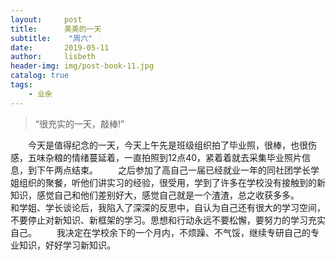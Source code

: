 ```yaml
---
layout:     post
title:      美美的一天
subtitle:    "周六"
date:       2019-05-11
author:     lisbeth
header-img: img/post-book-11.jpg
catalog: true
tags:
    - 业余
---
```


> “很充实的一天，敲棒!”

&emsp;&emsp;今天是值得纪念的一天，今天上午先是班级组织拍了毕业照，很棒，也很伤感，五味杂粮的情绪蔓延着，一直拍照到12点40，紧着着就去采集毕业照片信息，到下午两点结束。
&emsp;&emsp;之后参加了高自己一届已经就业一年的同社团学长学姐组织的聚餐，听他们讲实习的经验，很受用，学到了许多在学校没有接触到的新知识，感觉自己和他们差别好大，感觉自己就是一个渣渣，总之收获多多。
&emsp;&emsp;和学姐、学长谈论后，我陷入了深深的反思中，自认为自己还有很大的学习空间，不要停止对新知识、新框架的学习。思想和行动永远不要松懈，要努力的学习充实自己。
&emsp;&emsp;我决定在学校余下的一个月内，不烦躁、不气馁，继续专研自己的专业知识，好好学习新知识。
